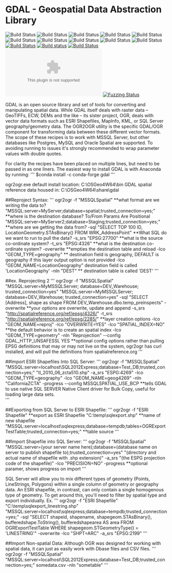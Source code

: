 GDAL - Geospatial Data Abstraction Library
====

![Build Status](https://github.com/OSGeo/gdal/workflows/Ubuntu%2020.04%20build/badge.svg)
![Build Status](https://github.com/OSGeo/gdal/workflows/Ubuntu%2018.04%20build/badge.svg)
![Build Status](https://github.com/OSGeo/gdal/workflows/Ubuntu%2018.04%2032bit%20build/badge.svg)
![Build Status](https://github.com/OSGeo/gdal/workflows/MacOS%20build/badge.svg)
![Build Status](https://github.com/OSGeo/gdal/workflows/Windows%20builds/badge.svg)
![Build Status](https://github.com/OSGeo/gdal/workflows/Android%20build/badge.svg)
![Build Status](https://github.com/OSGeo/gdal/workflows/ASAN%20build/badge.svg)
![Build Status](https://github.com/OSGeo/gdal/workflows/mingw_w64%20build/badge.svg)
![Build Status](https://github.com/OSGeo/gdal/workflows/CLang%20Static%20Analyzer/badge.svg)
![Build Status](https://github.com/OSGeo/gdal/workflows/Code%20Checks/badge.svg)
[![Build Status](https://travis-ci.com/OSGeo/gdal.svg?branch=master)](https://travis-ci.com/OSGeo/gdal)
[![Build status](https://ci.appveyor.com/api/projects/status/jtwx0pcr0y01i17p/branch/master?svg=true)](https://ci.appveyor.com/project/OSGeo/gdal)
[![Build Status](https://scan.coverity.com/projects/749/badge.svg?flat=1)](https://scan.coverity.com/projects/gdal)
[![Documentation build Status](https://dev.azure.com/osgeo/gdal/_apis/build/status/OSGeo.gdal.doc?branchName=master&jobName=Documentation)](https://dev.azure.com/osgeo/gdal/_build/latest?definitionId=2&branchName=master&jobName=Documentation)
[![Fuzzing Status](https://oss-fuzz-build-logs.storage.googleapis.com/badges/gdal.svg)](https://bugs.chromium.org/p/oss-fuzz/issues/list?sort=-opened&can=1&q=proj:gdal)

GDAL is an open source library and set of tools for converting and manipulating spatial data. While GDAL itself deals with raster data – GeoTIFFs, ECW, DEMs and the like – its sister project, OGR, deals with vector data formats such as ESRI Shapefiles, MapInfo, KML, or SQL Server geography/geometry data. The OGR2OGR utility is the specific GDAL/OGR component for transforming data between these different vector formats. The scope of these recipes is to work with MSSQL Server, but other databases like Postgres, MySQL and Oracle Spatial are supported. To avoiding running to issues it's strongly recommended to wrap parameter values with double quotes. 

For clarity the recipes have been placed on multiple lines, but need to be passed in as one liners. 
The easiest way to install GDAL is with Anaconda by running: 
'''
$conda install -c conda-forge gdal
'''


ogr2ogr.exe default install location: C:\OSGeo4W64\bin
GDAL spatial reference data housed in: C:\OSGeo4W64\share\gdal

##Reproject Syntax:
'''
ogr2ogr
-f "MSSQLSpatial" **what format are we writing the data to?
"MSSQL:server=MyServer;database=spatial;trusted_connection=yes;"  **where is the destination database? To/From Params Are Positional
"MSSQL:server=MyServer2;database=Staging;trusted_connection=yes;"  **where are we getting the data from?
-sql "SELECT TOP 100 ID, LocationGeometry.STAsBinary()   FROM WRK_AddressPoint" **What SQL do we want to run to pull the data?
-s_srs "EPSG:27700" **what is the source co-ordinate system?
-t_srs "EPSG:4326" **what is the destination co-ordinate system?
-overwrite **empties the destination table and reload
-lco "GEOM_TYPE=geography" ** destination field is geography, DEFAULT is geography if this layer output option is not provided
-lco "GEOM_NAME=LocationGeography" destination field is called 'LocationGeography'
-nln "DEST" ** destination table is called 'DEST'
'''

##ex. Reprojecting 2
'''
ogr2ogr -f "MSSQLSpatial"
"MSSQL:server=MyMSSQLServer; database=DEV_Warehouse; trusted_connection=yes"
"MSSQL:server=MyMSSQLServer; database=DEV_Warehouse; trusted_connection=yes"
-sql "SELECT [Address], shape as shape FROM DEV_Warehouse.dbo.temp_preinspects"
-overwrite **your options are overwrite, update and append
-s_srs "http://spatialreference.org/ref/epsg/4326/"
-t_srs "http://spatialreference.org/ref/epsg/2285/"
**layer creation options
-lco "GEOM_NAME=reproj" 
-lco "OVERWRITE=YES"
-lco "SPATIAL_INDEX=NO" **the default behavior is to create an spatial index
-lco "GEOM_TYPE=geometry"
-nln "Reprojection" 
--config GDAL_HTTP_UNSAFESSL YES **optional config options rather than pulling EPSG definitions that
may or may not live on the system, ogr2ogr has curl installed, and will pull the definitions
from spatialreference.org
'''

##Import ESRI Shapefiles Into SQL Server:
'''
ogr2ogr
-f "MSSQLSpatial"
"MSSQL:server=localhost\SQL2012Express;database=Test_DB;trusted_connection=yes;"
"tl_2010_06_zcta510.shp"
-a_srs "ESPG:4269"
-lco "GEOM_TYPE=geography"
-lco "GEOM_NAME=geog4269"
-nln "CaliforniaZCTA"
-progress
--config MSSQLSPATIAL_USE_BCP  **tells GDAL to use native SQL SERVER Native Client driver for Bulk Copy, useful for loading large data sets.  
'''


##Exporting from SQL Server to ESRI Shapefile:
'''
ogr2ogr 
-f "ESRI Shapefile" **export as ESRI Shapefile
"C:\temp\sqlexport.shp" **name of new shapefile
"MSSQL:server=localhost\sqlexpress;database=tempdb;tables=OGRExportTestTable;trusted_connection=yes;" **table source
'''

##Import Shapefile into SQL Server:
'''
ogr2ogr -f "MSSQLSpatial"
"MSSQL:server=(your server name here);database=(database name on server to publish shapefile to);trusted_connection=yes" 
"(directory and actual name of shapefile with .shp extension)"
-a_srs "(the ESPG projection code of the shapefile)"
-lco "PRECISION=NO"
-progress **optional paramer, shows progress on import
'''

SQL Server will allow you to mix different types of geometry (Points, LineStrings, Polygons) within a single column of geometry or geography data. An ESRI shapefile, in contrast, can only contain a single homogenous type of geometry. To get around this, you'll need to filter by spatial type and export individually. Ex.
'''
ogr2ogr
-f "ESRI Shapefile"
"C:\temp\sqlexport_linestring.shp" 
"MSSQL:server=localhost\sqlexpress;database=tempdb;trusted_connection=yes;" 
-sql "SELECT shapeid, shapename, shapegeom.STAsBinary(), bufferedshape.ToString(), bufferedshapearea AS area  FROM OGRExportTestTable WHERE shapegeom.STGeometryType() = 'LINESTRING'" 
-overwrite 
-lco "SHPT=ARC" 
-a_srs "EPSG:2199"
'''

##Import Non-spatial Data: Although OGR was designed for working with spatial data, it can just as easily work with Dbase files and CSV files.
'''
ogr2ogr
-f "MSSQLSpatial"
"MSSQL:server=localhost\SQL2012Express;database=Test_DB;trusted_connection=yes;"
somedata.csv
-nln "sometable"
'''
